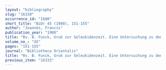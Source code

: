```yaml
---
layout: "bibliography"
slug: "16330"
occurrence_id: "1680"
short_title: "BiOr 45 (1988), 151-155"
author: "Joannès, Francis"
publication_year: "1988"
title: "Rv. B. Funck, Uruk zur Seleukidenzeit. Eine Untersuchung zu den spätbabylonischen Pfründentexten als Quelle der Erforschung der sozialökonomischen Entwicklung der hellenistischen Stadt (1984)"
volume_no_: "45"
pages: "151-155"
journal: "Bibliotheca Orientalis"
title: "Rv. B. Funck, Uruk zur Seleukidenzeit. Eine Untersuchung zu den spätbabylonischen Pfründentexten als Quelle der Erforschung der sozialökonomischen Entwicklung der hellenistischen Stadt (1984)"
previous_item: "16333"
---
```

